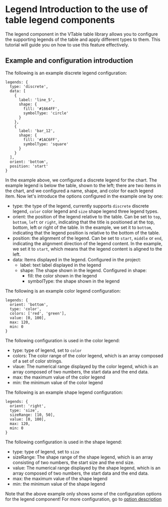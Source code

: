 # Legend Introduction to the use of table legend components
The legend component in the VTable table library allows you to configure the supporting legends of the table and apply different types to them. This tutorial will guide you on how to use this feature effectively.

## Example and configuration introduction
The following is an example discrete legend configuration:

```
legends: {
  type: 'discrete',
  data: [
    {
      label: 'line_5',
      shape: {
        fill: '#1664FF',
        symbolType: 'circle'
      }
    },
    {
      label: 'bar_12',
      shape: {
        fill: '#1AC6FF',
        symbolType: 'square'
      }
    }
  ],
  orient: 'bottom',
  position: 'start'
}
```
In the example above, we configured a discrete legend for the chart. The example legend is below the table, shown to the left; there are two items in the chart, and we configured a name, shape, and color for each legend item. Now let's introduce the options configured in the example one by one:

- type: the type of the legend, currently supports `discrete` discrete legend, `color` color legend and `size` shape legend three legend types.
- orient: the position of the legend relative to the table. Can be set to `top`, `bottom`, `left` or `right`, indicating that the title is positioned at the top, bottom, left or right of the table. In the example, we set it to `bottom`, indicating that the legend position is relative to the bottom of the table.
- position: the alignment of the legend. Can be set to `start`, `middle` or `end`, indicating the alignment direction of the legend content. In the example, we set it to `start`, which means that the legend content is aligned to the left.
- data: Items displayed in the legend. Configured in the project:
  - label: text label displayed in the legend
  - shape: The shape shown in the legend. Configured in shape:
    - fill: the color shown in the legend
    - symbolType: the shape shown in the legend

The following is an example color legend configuration:
```
legends: {
  orient: 'bottom',
  type: 'color',
  colors: ['red', 'green'],
  value: [0, 100],
  max: 120,
  min: 0
}
```
The following configuration is used in the color legend:
- type: type of legend, set to `color`
- colors: The color range of the color legend, which is an array composed of a set of color strings.
- vlaue: The numerical range displayed by the color legend, which is an array composed of two numbers, the start data and the end data.
- max: the maximum value of the color legend
- min: the minimum value of the color legend

The following is an example shape legend configuration:
```
legends: {
  orient: 'right',
  type: 'size',
  sizeRange: [10, 50],
  value: [0, 100],
  max: 120,
  min: 0
}
```
The following configuration is used in the shape legend:
- type: type of legend, set to `size`
- sizeRange: The shape range of the shape legend, which is an array consisting of two numbers, the start size and the end size.
- value: The numerical range displayed by the shape legend, which is an array composed of two numbers, the start data and the end data.
- max: the maximum value of the shape legend
- min: the minimum value of the shape legend

Note that the above example only shows some of the configuration options for the legend component! For more configuration, go to [option description](https://visactor.io/vtable/option/PivotChart#legends-discrete.type)
